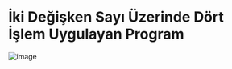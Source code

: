 # İki Değişken Sayı Üzerinde Dört İşlem Uygulayan Program

![image](https://github.com/Faruk-Celik/Kullanici_Giris_Paneli/assets/72822335/1e9d9703-e73f-4027-9abc-3b7e22f09cc6)

